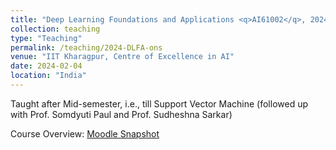 ```yaml
---
title: "Deep Learning Foundations and Applications <q>AI61002</q>, 2024 Spring, IIT Kharagpur"
collection: teaching
type: "Teaching"
permalink: /teaching/2024-DLFA-ons
venue: "IIT Kharagpur, Centre of Excellence in AI"
date: 2024-02-04
location: "India"
---
```

   Taught after Mid-semester, i.e., till Support Vector Machine (followed up with Prof. Somdyuti Paul and Prof. Sudheshna Sarkar) 
   
   Course Overview: <a href="../files/Teaching_MLFA_2024_spring_ons.pdf">Moodle Snapshot</a>


